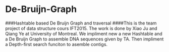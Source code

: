 # De-Bruijn-Graph
###Hashtable based De Bruijn Graph and traversal
####This is the team project of data structure cours IFT2015. The work is done by Xiao Ju and Qiang Ye at University of Montreal.
We impliment new a new Hashtable and a De Bruijn Graph to assemble DNA sequences given by TA. Then impliment a Depth-first search funciton to asemble contigs.
